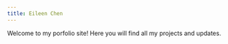 ```yaml
---
title: Eileen Chen
---
```



Welcome to my porfolio site!
Here you will find all my projects and updates.
